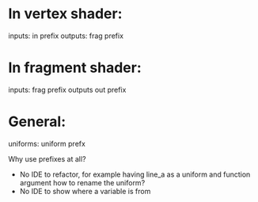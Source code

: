 # In vertex shader:
inputs: in prefix
outputs: frag prefix

# In fragment shader:
inputs: frag prefix
outputs out prefix

# General:
uniforms: uniform prefx

Why use prefixes at all?
- No IDE to refactor, for example having line_a as a uniform and function argument
  how to rename the uniform?
- No IDE to show where a variable is from
